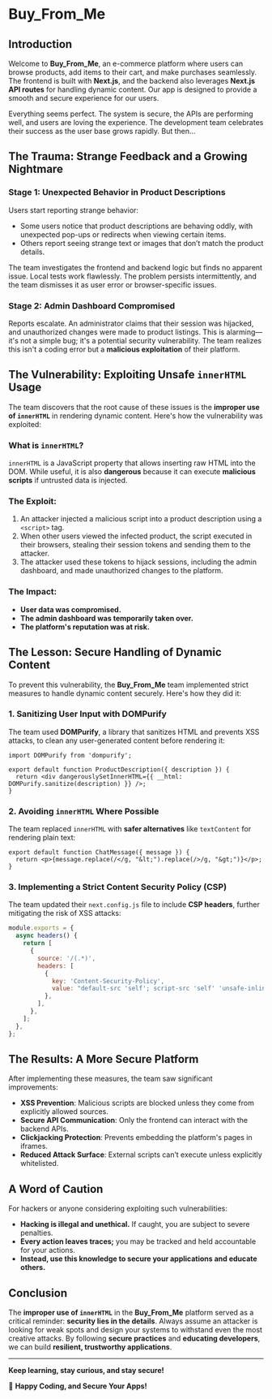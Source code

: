 # Buy_From_Me

## Introduction
Welcome to **Buy_From_Me**, an e-commerce platform where users can browse products, add items to their cart, and make purchases seamlessly. The frontend is built with **Next.js**, and the backend also leverages **Next.js API routes** for handling dynamic content. Our app is designed to provide a smooth and secure experience for our users.

Everything seems perfect. The system is secure, the APIs are performing well, and users are loving the experience. The development team celebrates their success as the user base grows rapidly. But then...

## The Trauma: Strange Feedback and a Growing Nightmare

### Stage 1: Unexpected Behavior in Product Descriptions
Users start reporting strange behavior:

- Some users notice that product descriptions are behaving oddly, with unexpected pop-ups or redirects when viewing certain items.
- Others report seeing strange text or images that don’t match the product details.

The team investigates the frontend and backend logic but finds no apparent issue. Local tests work flawlessly. The problem persists intermittently, and the team dismisses it as user error or browser-specific issues.

### Stage 2: Admin Dashboard Compromised
Reports escalate. An administrator claims that their session was hijacked, and unauthorized changes were made to product listings. This is alarming—it's not a simple bug; it's a potential security vulnerability. The team realizes this isn't a coding error but a **malicious exploitation** of their platform.

## The Vulnerability: Exploiting Unsafe `innerHTML` Usage
The team discovers that the root cause of these issues is the **improper use of `innerHTML`** in rendering dynamic content. Here's how the vulnerability was exploited:

### What is `innerHTML`?
`innerHTML` is a JavaScript property that allows inserting raw HTML into the DOM. While useful, it is also **dangerous** because it can execute **malicious scripts** if untrusted data is injected.

### The Exploit:
1. An attacker injected a malicious script into a product description using a `<script>` tag.
2. When other users viewed the infected product, the script executed in their browsers, stealing their session tokens and sending them to the attacker.
3. The attacker used these tokens to hijack sessions, including the admin dashboard, and made unauthorized changes to the platform.

### The Impact:
- **User data was compromised.**
- **The admin dashboard was temporarily taken over.**
- **The platform's reputation was at risk.**

## The Lesson: Secure Handling of Dynamic Content
To prevent this vulnerability, the **Buy_From_Me** team implemented strict measures to handle dynamic content securely. Here's how they did it:

### 1. Sanitizing User Input with DOMPurify
The team used **DOMPurify**, a library that sanitizes HTML and prevents XSS attacks, to clean any user-generated content before rendering it:

```tsx
import DOMPurify from 'dompurify';

export default function ProductDescription({ description }) {
  return <div dangerouslySetInnerHTML={{ __html: DOMPurify.sanitize(description) }} />;
}
```

### 2. Avoiding `innerHTML` Where Possible
The team replaced `innerHTML` with **safer alternatives** like `textContent` for rendering plain text:

```tsx
export default function ChatMessage({ message }) {
  return <p>{message.replace(/</g, "&lt;").replace(/>/g, "&gt;")}</p>;
}
```

### 3. Implementing a Strict Content Security Policy (CSP)
The team updated their `next.config.js` file to include **CSP headers**, further mitigating the risk of XSS attacks:

```javascript
module.exports = {
  async headers() {
    return [
      {
        source: '/(.*)',
        headers: [
          {
            key: 'Content-Security-Policy',
            value: "default-src 'self'; script-src 'self' 'unsafe-inline' https://trusted-cdn.com; style-src 'self' 'unsafe-inline'; img-src 'self' data: https://trusted-image-host.com; frame-ancestors 'none';",
          },
        ],
      },
    ];
  },
};
```

## The Results: A More Secure Platform
After implementing these measures, the team saw significant improvements:

- **XSS Prevention**: Malicious scripts are blocked unless they come from explicitly allowed sources.
- **Secure API Communication**: Only the frontend can interact with the backend APIs.
- **Clickjacking Protection**: Prevents embedding the platform's pages in iframes.
- **Reduced Attack Surface**: External scripts can’t execute unless explicitly whitelisted.

## A Word of Caution
For hackers or anyone considering exploiting such vulnerabilities:

- **Hacking is illegal and unethical.** If caught, you are subject to severe penalties.
- **Every action leaves traces;** you may be tracked and held accountable for your actions.
- **Instead, use this knowledge to secure your applications and educate others.**

## Conclusion
The **improper use of `innerHTML`** in the **Buy_From_Me** platform served as a critical reminder: **security lies in the details**. Always assume an attacker is looking for weak spots and design your systems to withstand even the most creative attacks. By following **secure practices** and **educating developers**, we can build **resilient, trustworthy applications**.

---

**Keep learning, stay curious, and stay secure!**

🚀 **Happy Coding, and Secure Your Apps!**